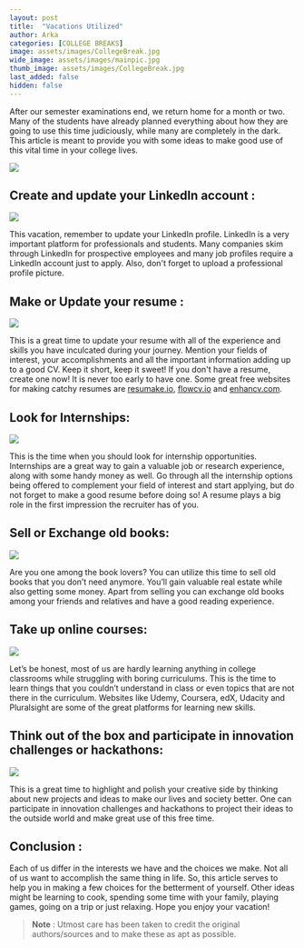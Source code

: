 ```yaml
---
layout: post
title:  "Vacations Utilized"
author: Arka
categories: [COLLEGE BREAKS]
image: assets/images/CollegeBreak.jpg
wide_image: assets/images/mainpic.jpg
thumb_image: assets/images/CollegeBreak.jpg
last_added: false
hidden: false
---
```

After our semester examinations end, we return home for a month or two. Many of the students have already planned everything about how they are going to use this time judiciously, while many are completely in the dark. This article is meant to provide you with some ideas to make good use of this vital time in your college lives.

![](https://github.com/monsij/insight/raw/master/assets/images/mainpic.jpg)


## Create and update your LinkedIn account :

![](https://github.com/monsij/insight/raw/master/assets/images/linkedin.png)

This vacation, remember to update your LinkedIn profile. LinkedIn is a very important platform for professionals and students. Many companies skim through LinkedIn for prospective employees and many job profiles require a LinkedIn account just to apply. Also, don't forget to upload a professional profile picture.


## Make or Update your resume :

![](https://github.com/monsij/insight/raw/master/assets/images/resume.png)

This is a great time to update your resume with all of the experience and skills you have inculcated during your journey. Mention your fields of interest, your accomplishments and all the important information adding up to a good CV. Keep it short, keep it sweet! If you don't have a resume, create one now! It is never too early to have one. Some great free websites for making catchy resumes are [resumake.io](https://resumake.io/), [flowcv.io](https://flowcv.io/) and [enhancv.com](https://enhancv.com/).


## Look for Internships:

![](https://github.com/monsij/insight/raw/master/assets/images/intern.png)

This is the time when you should look for internship opportunities. Internships are a great way to gain a valuable job or research experience, along with some handy money as well. Go through all the internship options being offered to complement your field of interest and start applying, but do not forget to make a good resume before doing so! A resume plays a big role in the first impression the recruiter has of you.


## Sell or Exchange old books:

![](https://github.com/monsij/insight/raw/master/assets/images/books.png)

Are you one among the book lovers?
You can utilize this time to sell old books that you don’t need anymore. You’ll gain valuable real estate while also getting some money. Apart from selling you can exchange old books among your friends and relatives and have a good reading experience.


## Take up online courses:

![](https://github.com/monsij/insight/raw/master/assets/images/course.png)

Let’s be honest, most of us are hardly learning anything in college classrooms while struggling with boring curriculums. This is the time to learn things that you couldn’t understand in class or even topics that are not there in the curriculum. Websites like Udemy, Coursera, edX, Udacity and Pluralsight are some of the great platforms for learning new skills.


## Think out of the box and participate in innovation challenges or hackathons:

![](https://github.com/monsij/insight/raw/master/assets/images/hackathon.jpg)

This is a great time to highlight and polish your creative side by thinking about new projects and ideas to make our lives and society better. One can participate in innovation challenges and hackathons to project their ideas to the outside world and make great use of this free time.


## Conclusion :

Each of us differ in the interests we have and the choices we make. Not all of us want to accomplish the same thing in life. So, this article serves to help you in making a few choices for the betterment of yourself. Other ideas might be learning to cook, spending some time with your family, playing games, going on a trip or just relaxing. Hope you enjoy your vacation!



> **Note** :
Utmost care has been taken to credit the original authors/sources and to make these as apt as possible.
